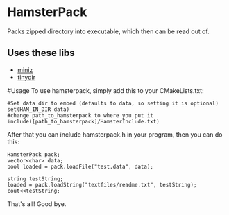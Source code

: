 # HamsterPack
Packs zipped directory into executable, which then can be read out of.

Uses these libs
---------------
* [miniz](http://code.google.com/p/miniz/)
* [tinydir](https://github.com/cxong/tinydir)


#Usage
To use hamsterpack, simply add this to your CMakeLists.txt:

    #Set data dir to embed (defaults to data, so setting it is optional)
    set(HAM_IN_DIR data)
    #change path_to_hamsterpack to where you put it
    include([path_to_hamsterpack]/HamsterInclude.txt)

After that you can include hamsterpack.h in your program, then you can do this:

    HamsterPack pack;
    vector<char> data;
    bool loaded = pack.loadFile("test.data", data);

    string testString;
    loaded = pack.loadString("textfiles/readme.txt", testString);
    cout<<testString;

That's all!
Good bye.
